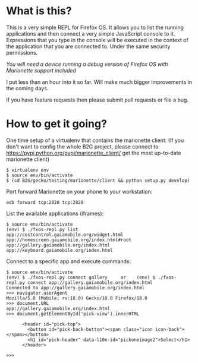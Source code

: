 What is this?
=============

This is a very simple REPL for Firefox OS. It allows you to list the running applications and then connect a very simple JavaScript console to it. Expressions that you type in the console will be executed in the context of the application that you are connected to. Under the same security permissions.

*You will need a device running a debug version of Firefox OS with Marionette support included*

I put less than an hour into it so far. Will make much bigger improvements in the coming days.

If you have feature requests then please submit pull requests or file a bug.

How to get it going?
====================

One time setup of a virtualenv that contains the marionette client:
(If you don't want to config the whole B2G project, please connect to
       https://pypi.python.org/pypi/marionette_client/
 get the most up-to-date marionette client)

```
$ virtualenv env
$ source env/bin/activate
$ (cd B2G/gecko/testing/marionette/client && python setup.py develop)
```

Port forward Marionette on your phone to your workstation:

```
adb forward tcp:2828 tcp:2828
```

List the available applications (iframes):

```
$ source env/bin/activate
(env) $ ./fxos-repl.py list
app://costcontrol.gaiamobile.org/widget.html
app://homescreen.gaiamobile.org/index.html#root
app://gallery.gaiamobile.org/index.html
app://keyboard.gaiamobile.org/index.html
```

Connect to a specific app and execute commands:

```
$ source env/bin/activate
(env) $ ./fxos-repl.py connect gallery     or    (env) $ ./fxos-repl.py connect app://gallery.gaiamobile.org/index.html
Connected to app://gallery.gaiamobile.org/index.html
>>> navigator.userAgent
Mozilla/5.0 (Mobile; rv:18.0) Gecko/18.0 Firefox/18.0
>>> document.URL
app://gallery.gaiamobile.org/index.html
>>> document.getElementById('pick-view').innerHTML

      <header id="pick-top">
        <button id="pick-back-button"><span class="icon icon-back"></span></button>
        <h1 id="pick-header" data-l10n-id="pickoneimage2">Select</h1>
      </header>

>>> 
```

